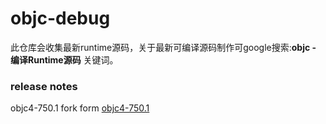 # objc-debug
此仓库会收集最新runtime源码，关于最新可编译源码制作可google搜索:**objc - 编译Runtime源码** 关键词。



### release notes
objc4-750.1 fork form [objc4-750.1](https://github.com/zerdzhong/objc4-750.1)
